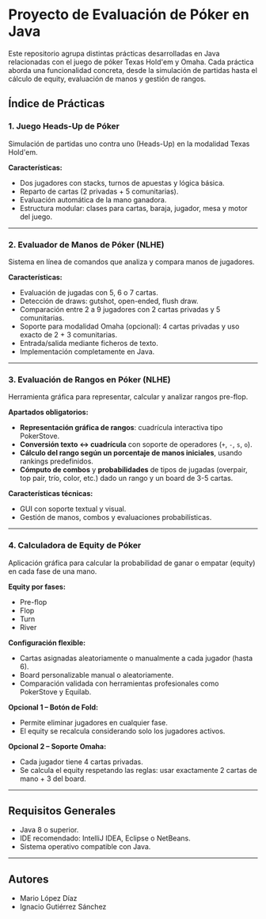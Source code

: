 # Proyecto de Evaluación de Póker en Java

Este repositorio agrupa distintas prácticas desarrolladas en Java relacionadas con el juego de póker Texas Hold'em y Omaha. Cada práctica aborda una funcionalidad concreta, desde la simulación de partidas hasta el cálculo de equity, evaluación de manos y gestión de rangos.

## Índice de Prácticas

### 1. **Juego Heads-Up de Póker**
Simulación de partidas uno contra uno (Heads-Up) en la modalidad Texas Hold'em.

**Características:**
- Dos jugadores con stacks, turnos de apuestas y lógica básica.
- Reparto de cartas (2 privadas + 5 comunitarias).
- Evaluación automática de la mano ganadora.
- Estructura modular: clases para cartas, baraja, jugador, mesa y motor del juego.

---

### 2. **Evaluador de Manos de Póker (NLHE)**
Sistema en línea de comandos que analiza y compara manos de jugadores.

**Características:**
- Evaluación de jugadas con 5, 6 o 7 cartas.
- Detección de draws: gutshot, open-ended, flush draw.
- Comparación entre 2 a 9 jugadores con 2 cartas privadas y 5 comunitarias.
- Soporte para modalidad Omaha (opcional): 4 cartas privadas y uso exacto de 2 + 3 comunitarias.
- Entrada/salida mediante ficheros de texto.
- Implementación completamente en Java.

---

### 3. **Evaluación de Rangos en Póker (NLHE)**
Herramienta gráfica para representar, calcular y analizar rangos pre-flop.

**Apartados obligatorios:**
- **Representación gráfica de rangos**: cuadrícula interactiva tipo PokerStove.
- **Conversión texto ↔ cuadrícula** con soporte de operadores (`+`, `-`, `s`, `o`).
- **Cálculo del rango según un porcentaje de manos iniciales**, usando rankings predefinidos.
- **Cómputo de combos** y **probabilidades** de tipos de jugadas (overpair, top pair, trío, color, etc.) dado un rango y un board de 3-5 cartas.

**Características técnicas:**
- GUI con soporte textual y visual.
- Gestión de manos, combos y evaluaciones probabilísticas.

---

### 4. **Calculadora de Equity de Póker**
Aplicación gráfica para calcular la probabilidad de ganar o empatar (equity) en cada fase de una mano.

**Equity por fases:**
- Pre-flop
- Flop
- Turn
- River

**Configuración flexible:**
- Cartas asignadas aleatoriamente o manualmente a cada jugador (hasta 6).
- Board personalizable manual o aleatoriamente.
- Comparación validada con herramientas profesionales como PokerStove y Equilab.

**Opcional 1 – Botón de Fold:**
- Permite eliminar jugadores en cualquier fase.
- El equity se recalcula considerando solo los jugadores activos.

**Opcional 2 – Soporte Omaha:**
- Cada jugador tiene 4 cartas privadas.
- Se calcula el equity respetando las reglas: usar exactamente 2 cartas de mano + 3 del board.

---

## Requisitos Generales

- Java 8 o superior.
- IDE recomendado: IntelliJ IDEA, Eclipse o NetBeans.
- Sistema operativo compatible con Java.

---

## Autores

- Mario López Díaz  
- Ignacio Gutiérrez Sánchez

